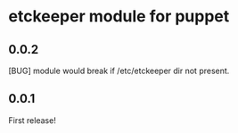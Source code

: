 etckeeper module for puppet
===========================

0.0.2
-----
[BUG] module would break if /etc/etckeeper dir not present.

0.0.1
-----
First release!

